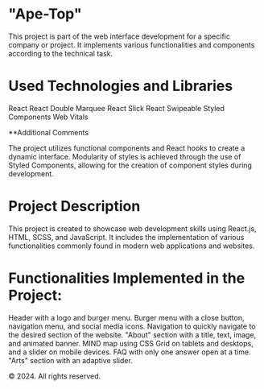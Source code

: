 # "Ape-Top"
This project is part of the web interface development for a specific company or project. It implements various functionalities and components according to the technical task.

# Used Technologies and Libraries
React
React Double Marquee
React Slick
React Swipeable
Styled Components
Web Vitals

**Additional Comments

The project utilizes functional components and React hooks to create a dynamic interface.
Modularity of styles is achieved through the use of Styled Components, allowing for the creation of component styles during development.

# Project Description
This project is created to showcase web development skills using React.js, HTML, SCSS, and JavaScript. It includes the implementation of various functionalities commonly found in modern web applications and websites.

# Functionalities Implemented in the Project:
Header with a logo and burger menu.
Burger menu with a close button, navigation menu, and social media icons.
Navigation to quickly navigate to the desired section of the website.
"About" section with a title, text, image, and animated banner.
MIND map using CSS Grid on tablets and desktops, and a slider on mobile devices.
FAQ with only one answer open at a time.
"Arts" section with an adaptive slider.

© 2024. All rights reserved.